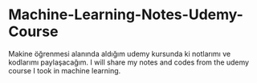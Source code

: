 # Machine-Learning-Notes-Udemy-Course
Makine öğrenmesi alanında aldığım udemy kursunda ki notlarımı ve kodlarımı paylaşacağım.
I will share my notes and codes from the udemy course I took in machine learning.
